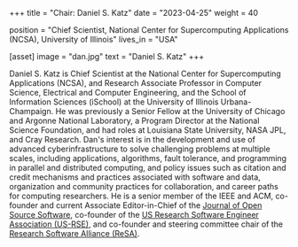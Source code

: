 +++
title = "Chair: Daniel S. Katz"
date = "2023-04-25"
weight = 40

position = "Chief Scientist, National Center for Supercomputing Applications (NCSA), University of Illinois"
lives_in = "USA"


[asset]
  image = "dan.jpg"
  text = "Daniel S. Katz"
+++

Daniel S. Katz is Chief Scientist at the National Center for Supercomputing Applications (NCSA), and Research Associate Professor in Computer Science, Electrical and Computer Engineering, and the School of Information Sciences (iSchool) at the University of Illinois Urbana-Champaign. He was previously a Senior Fellow at the University of Chicago and Argonne National Laboratory, a Program Director at the National Science Foundation, and had roles at Louisiana State University, NASA JPL, and Cray Research. Dan's interest is in the development and use of advanced cyberinfrastructure to solve challenging problems at multiple scales, including applications, algorithms, fault tolerance, and programming in parallel and distributed computing, and policy issues such as citation and credit mechanisms and practices associated with software and data, organization and community practices for collaboration, and career paths for computing researchers. He is a senior member of the IEEE and ACM, co-founder and current Associate Editor-in-Chief of the [Journal of Open Source Software](https://joss.theoj.org/), co-founder of the [US Research Software Engineer Association (US-RSE)](https://us-rse.org/), and co-founder and steering committee chair of the [Research Software Alliance (ReSA)](https://www.researchsoft.org/).
